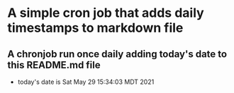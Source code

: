 A simple cron job that adds daily timestamps to markdown file
============================================================
## A chronjob run once daily adding today's date to this README.md file
* today's date is Sat May 29 15:34:03 MDT 2021
